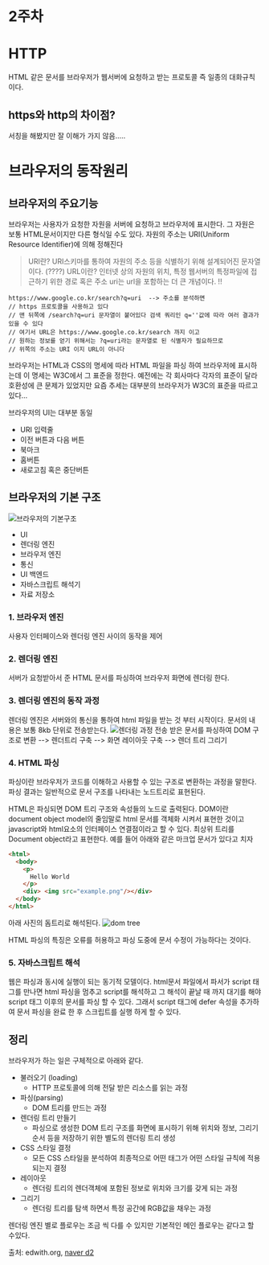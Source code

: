 # 2주차 

# HTTP
HTML 같은 문서를 브라우저가 웹서버에  요청하고 받는 프로토콜 즉 일종의 대화규칙이다. 

## https와 http의 차이점? 
서칭을 해봤지만 잘 이해가 가지 않음..... 

# 브라우저의 동작원리 

## 브라우저의 주요기능 

브라우저는 사용자가 요청한 자원을 서버에 요청하고 브라우저에 표시한다. 그 자원은 보통 HTML문서이지만 다른 형식일 수도 있다. 자원의 주소는 URI(Uniform Resource Identifier)에 의해 정해진다 

> URI란? URI스키마를 통하여 자원의 주소 등을 식별하기 위해 설계되어진 문자열 이다. (????)
> URL이란? 인터넷 상의 자원의 위치, 특정 웹서버의 특정파일에 접근하기 위한 경로 혹은 주소
> uri는 url을 포함하는 더 큰 개념이다. !!
```
https://www.google.co.kr/search?q=uri  --> 주소를 분석하면
// https 프로토콜을 사용하고 있다 
// 맨 뒤쪽에 /search?q=uri 문자열이 붙어있다 검색 쿼리인 q=''값에 따라 여러 결과가 있을 수 있다
// 여기서 URL은 https://www.google.co.kr/search 까지 이고
// 원하는 정보를 얻기 위해서는 ?q=uri라는 문자열로 된 식별자가 필요하므로 
// 위쪽의 주소는 URI 이지 URL이 아니다

```

브라우저는 HTML과 CSS의 명세에 따라 HTML 파일을 파싱 하여 브라우저에 표시하는데 이 명세는 W3C에서 그 표준을 정한다. 예전에는 각 회사마다 각자의 표준이 달라 호환성에 큰 문제가 있었지만 요즘 추세는 대부분의 브라우저가 W3C의 표준을 따르고 있다...

브라우저의 UI는 대부분 동일 
- URI 입력줄 
- 이전 버튼과 다음 버튼
- 북마크
- 홈버튼 
- 새로고침 혹은 중단버튼

## 브라우저의 기본 구조
![브라우저의 기본구조](https://d2.naver.com/content/images/2015/06/helloworld-59361-1.png)

- UI
- 렌더링 엔진
- 브라우저 엔진
- 통신
- UI 백엔드
- 자바스크립트 해석기
- 자료 저장소

### 1. 브라우저 엔진
사용자 인터페이스와 렌더링 엔진 사이의 동작을 제어 
### 2. 렌더링 엔진
서버가 요청받아서 준 HTML 문서를 파싱하여 브라우저 화면에 렌더링 한다. 

### 3. 렌더링 엔진의 동작 과정
렌더링 엔진은 서버와의 통신을 통하여 html 파일을 받는 것 부터 시작이다. 문서의 내용은 보통 8kb 단위로 전송받는다. 
![렌더링 과정](https://d2.naver.com/content/images/2015/06/helloworld-59361-2.png)
전송 받은 문서를 파싱하여 DOM 구조로 변환 --> 렌더트리 구축 --> 화면 레이아웃 구축 --> 렌더 트리 그리기

### 4. HTML 파싱
파싱이란 브라우저가 코드를 이해하고 사용할 수 있는 구조로 변환하는 과정을 말한다. 파싱 결과는 일반적으로 문서 구조를 나타내는 노드트리로 표현된다. 

HTML은 파싱되면 DOM 트리 구조와 속성들의 노드로 출력된다. DOM이란 document object model의 줄임말로 html 문서를 객체화 시켜서 표현한 것이고 javascript와 html요소의 인터페이스 연결점이라고 할 수 있다. 최상위 트리를 Document object라고 표현한다.
예를 들어 아래와 같은 마크업 문서가 있다고 치자
```html
<html>
  <body>
    <p>
      Hello World
    </p>
    <div> <img src="example.png"/></div>
  </body>
</html>
``` 
아래 사진의 돔트리로 해석된다. ![dom tree](https://www.html5rocks.com/en/tutorials/internals/howbrowserswork/image015.png)

HTML 파싱의 특징은 오류를 허용하고 파싱 도중에 문서 수정이 가능하다는 것이다. 

### 5. 자바스크립트 해석 
웹은 파싱과 동시에 실행이 되는 동기적 모델이다. html문서 파일에서 파서가 script 태그를 만나면 html 파싱을 멈추고 script를 해석하고 그 해석이 끝날 때 까지 대기를 해야 script 태그 이후의 문서를 파싱 할 수 있다. 그래서 script 태그에 defer 속성을 추가하여 문서 파싱을 완료 한 후 스크립트를 실행 하게 할 수 있다. 

## 정리 

브라우저가 하는 일은 구체적으로 아래와 같다. 
- 불러오기 (loading)
  - HTTP 프로토콜에 의해 전달 받은 리소스를 읽는 과정 
- 파싱(parsing)
  - DOM 트리를 만드는 과정 
- 렌더링 트리 만들기 
  - 파싱으로 생성한 DOM 트리 구조를 화면에 표시하기 위해 위치와 정보, 그리기 순서 등을 저장하기 위한 별도의 렌더링 트리 생성
- CSS 스타일 결정
  - 모든 CSS 스타일을 분석하여 최종적으로 어떤 태그가 어떤 스타일 규칙에 적용 되는지 결정 
- 레이아웃 
  - 렌더링 트리의 렌더객체에 포함된 정보로 위치와 크기를 갖게 되는 과정
- 그리기 
  - 렌더링 트리를 탐색 하면서 특정 공간에 RGB값을 채우는 과정 

렌더링 엔진 별로 플로우는 조금 씩 다를 수 있지만 기본적인 메인 플로우는 같다고 할 수있다. 


출처: edwith.org, [naver d2](https://d2.naver.com/helloworld/59361)
